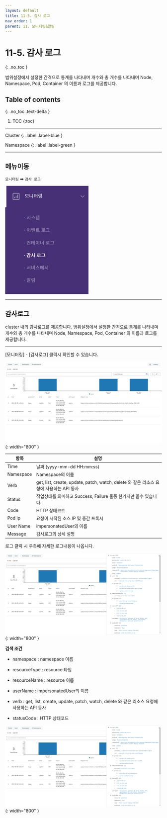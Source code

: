 ```yaml
---
layout: default
title: 11-5. 감사 로그
nav_order: 1
parent: 11. 모니터링&알림
---
```


# 11-5. 감사 로그
{: .no_toc }

범위설정에서 설정한 간격으로 통계를 나타내며 개수와 총 개수를 나타내며 Node, Namespace, Pod, Container 의 이름과 로그를 제공합니다.

## Table of contents
{: .no_toc .text-delta }

1. TOC
{:toc}

---

<div class="code-example" markdown="1">
Cluster
{: .label .label-blue }

Namespace
{: .label .label-green }
</div>

---

## 메뉴이동
`모니터링` ➡ `감사 로그`

![audit.png](/assets/images/monitoring/audit.png)

---

## 감사로그
cluster 내의 감사로그를 제공합니다. 범위설정에서 설정한 간격으로 통계를 나타내며 개수와 총 개수를 나타내며 Node, Namespace, Pod, Container 의 이름과 로그를 제공합니다.

---

[모니터링] - [감사로그] 클릭시 확인할 수 있습니다.

![audit_log.png](/assets/images/monitoring/audit_log.png){: width="800" }


| 항목  | 설명 |
|---|---|
| Time   | 날짜 (yyyy-mm-dd HH:mm:ss) |
| Namespace   | Namespace의 이름 |
| Verb   | get, list, create, update, patch, watch, delete 와 같은 리소스 요청에 사용하는 API 동사 |
| Status   | 작업상태를 의미하고 Success, Failure 둘중 한가지만 올수 있습니다. |
| Code   | HTTP 상태코드 |
| Pod Ip  | 요청이 시작된 소스 IP 및 중간 프록시 |
| User Name   | impersonatedUser의 이름 |
| Message   | 감사로그의 상세 설명 |

로그 클릭 시 우측에 자세한 로그내용이 나옵니다.

![audit_log_detail.png](/assets/images/monitoring/audit_log_detail.png){: width="800" }

**검색 조건**

- namespace : namespace 이름

- resourceType : resource 타입

- resourceName : resource 이름

- userName : impersonatedUser의 이름

- verb : get, list, create, update, patch, watch, delete 와 같은 리소스 요청에 사용하는 API 동사

- statusCode : HTTP 상태코드

![audit_log_condition.png](/assets/images/monitoring/audit_log_detail.png){: width="800" }